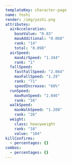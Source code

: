 ```yaml
---
templateKey: character-page
name: Yoshi
render: /img/yoshi.png
attributes:
  airAcceleration:
    baseValue: "0.03"
    maxAdditional: "0.068"
    rank: "14"
    total: "0.098"
  airSpeed:
    maxAirSpeed: "1.344"
    rank: "1"
  fallSpeed:
    fastFallSpeed: "2.064"
    maxFallSpeed: "1.29"
    rank: "71"
    speedIncrease: "60%"
  runSpeed:
    maxRunSpeed: "2.046"
    rank: "16"
  walkSpeed:
    maxWalkSpeed: "1.208"
    rank: "26"
  weight:
    class: heavyweight
    rank: "18"
    value: "104"
killConfirms:
  - percentages: {}
combos:
  - percentages: {}
---
```

